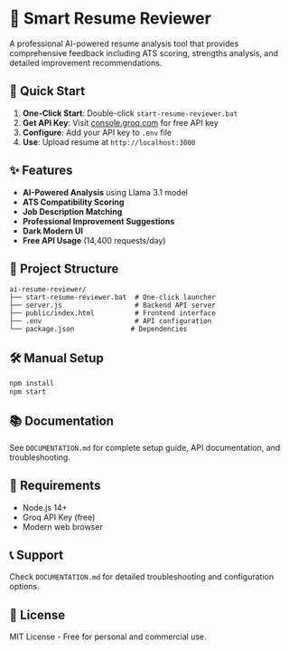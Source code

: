 # 🤖 Smart Resume Reviewer

A professional AI-powered resume analysis tool that provides comprehensive feedback including ATS scoring, strengths analysis, and detailed improvement recommendations.

## 🚀 Quick Start

1. **One-Click Start**: Double-click `start-resume-reviewer.bat`
2. **Get API Key**: Visit [console.groq.com](https://console.groq.com) for free API key
3. **Configure**: Add your API key to `.env` file
4. **Use**: Upload resume at `http://localhost:3000`

## ✨ Features

- **AI-Powered Analysis** using Llama 3.1 model
- **ATS Compatibility Scoring**
- **Job Description Matching**
- **Professional Improvement Suggestions**
- **Dark Modern UI**
- **Free API Usage** (14,400 requests/day)

## 📁 Project Structure

```
ai-resume-reviewer/
├── start-resume-reviewer.bat  # One-click launcher
├── server.js                  # Backend API server
├── public/index.html          # Frontend interface
├── .env                       # API configuration
└── package.json              # Dependencies
```

## 🛠 Manual Setup

```bash
npm install
npm start
```

## 📚 Documentation

See `DOCUMENTATION.md` for complete setup guide, API documentation, and troubleshooting.

## 🔧 Requirements

- Node.js 14+
- Groq API Key (free)
- Modern web browser

## 📞 Support

Check `DOCUMENTATION.md` for detailed troubleshooting and configuration options.

## 📄 License

MIT License - Free for personal and commercial use.

